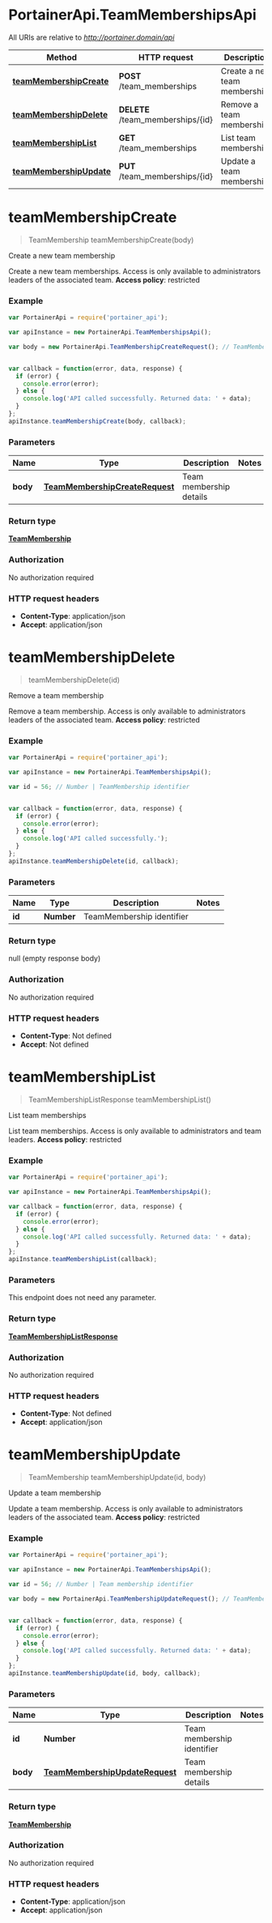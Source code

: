 # PortainerApi.TeamMembershipsApi

All URIs are relative to *http://portainer.domain/api*

Method | HTTP request | Description
------------- | ------------- | -------------
[**teamMembershipCreate**](TeamMembershipsApi.md#teamMembershipCreate) | **POST** /team_memberships | Create a new team membership
[**teamMembershipDelete**](TeamMembershipsApi.md#teamMembershipDelete) | **DELETE** /team_memberships/{id} | Remove a team membership
[**teamMembershipList**](TeamMembershipsApi.md#teamMembershipList) | **GET** /team_memberships | List team memberships
[**teamMembershipUpdate**](TeamMembershipsApi.md#teamMembershipUpdate) | **PUT** /team_memberships/{id} | Update a team membership


<a name="teamMembershipCreate"></a>
# **teamMembershipCreate**
> TeamMembership teamMembershipCreate(body)

Create a new team membership

Create a new team memberships. Access is only available to administrators leaders of the associated team. **Access policy**: restricted 

### Example
```javascript
var PortainerApi = require('portainer_api');

var apiInstance = new PortainerApi.TeamMembershipsApi();

var body = new PortainerApi.TeamMembershipCreateRequest(); // TeamMembershipCreateRequest | Team membership details


var callback = function(error, data, response) {
  if (error) {
    console.error(error);
  } else {
    console.log('API called successfully. Returned data: ' + data);
  }
};
apiInstance.teamMembershipCreate(body, callback);
```

### Parameters

Name | Type | Description  | Notes
------------- | ------------- | ------------- | -------------
 **body** | [**TeamMembershipCreateRequest**](TeamMembershipCreateRequest.md)| Team membership details | 

### Return type

[**TeamMembership**](TeamMembership.md)

### Authorization

No authorization required

### HTTP request headers

 - **Content-Type**: application/json
 - **Accept**: application/json

<a name="teamMembershipDelete"></a>
# **teamMembershipDelete**
> teamMembershipDelete(id)

Remove a team membership

Remove a team membership. Access is only available to administrators leaders of the associated team. **Access policy**: restricted 

### Example
```javascript
var PortainerApi = require('portainer_api');

var apiInstance = new PortainerApi.TeamMembershipsApi();

var id = 56; // Number | TeamMembership identifier


var callback = function(error, data, response) {
  if (error) {
    console.error(error);
  } else {
    console.log('API called successfully.');
  }
};
apiInstance.teamMembershipDelete(id, callback);
```

### Parameters

Name | Type | Description  | Notes
------------- | ------------- | ------------- | -------------
 **id** | **Number**| TeamMembership identifier | 

### Return type

null (empty response body)

### Authorization

No authorization required

### HTTP request headers

 - **Content-Type**: Not defined
 - **Accept**: Not defined

<a name="teamMembershipList"></a>
# **teamMembershipList**
> TeamMembershipListResponse teamMembershipList()

List team memberships

List team memberships. Access is only available to administrators and team leaders. **Access policy**: restricted 

### Example
```javascript
var PortainerApi = require('portainer_api');

var apiInstance = new PortainerApi.TeamMembershipsApi();

var callback = function(error, data, response) {
  if (error) {
    console.error(error);
  } else {
    console.log('API called successfully. Returned data: ' + data);
  }
};
apiInstance.teamMembershipList(callback);
```

### Parameters
This endpoint does not need any parameter.

### Return type

[**TeamMembershipListResponse**](TeamMembershipListResponse.md)

### Authorization

No authorization required

### HTTP request headers

 - **Content-Type**: Not defined
 - **Accept**: application/json

<a name="teamMembershipUpdate"></a>
# **teamMembershipUpdate**
> TeamMembership teamMembershipUpdate(id, body)

Update a team membership

Update a team membership. Access is only available to administrators leaders of the associated team. **Access policy**: restricted 

### Example
```javascript
var PortainerApi = require('portainer_api');

var apiInstance = new PortainerApi.TeamMembershipsApi();

var id = 56; // Number | Team membership identifier

var body = new PortainerApi.TeamMembershipUpdateRequest(); // TeamMembershipUpdateRequest | Team membership details


var callback = function(error, data, response) {
  if (error) {
    console.error(error);
  } else {
    console.log('API called successfully. Returned data: ' + data);
  }
};
apiInstance.teamMembershipUpdate(id, body, callback);
```

### Parameters

Name | Type | Description  | Notes
------------- | ------------- | ------------- | -------------
 **id** | **Number**| Team membership identifier | 
 **body** | [**TeamMembershipUpdateRequest**](TeamMembershipUpdateRequest.md)| Team membership details | 

### Return type

[**TeamMembership**](TeamMembership.md)

### Authorization

No authorization required

### HTTP request headers

 - **Content-Type**: application/json
 - **Accept**: application/json

